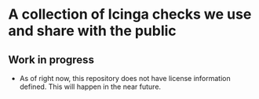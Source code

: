 # A collection of Icinga checks we use and share with the public

## Work in progress

* As of right now, this repository does not have license information defined. This will happen in the near future.
